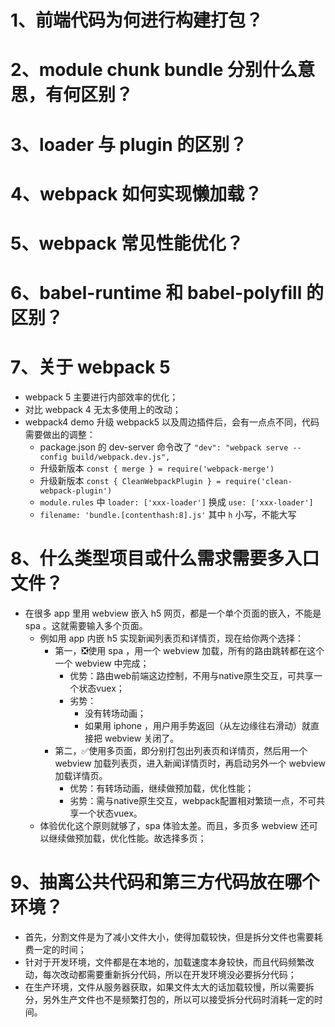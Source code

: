 # 1、前端代码为何进行构建打包？

# 2、module chunk bundle 分别什么意思，有何区别？

# 3、loader 与 plugin 的区别？

# 4、webpack 如何实现懒加载？

# 5、webpack 常见性能优化？

# 6、babel-runtime 和 babel-polyfill 的区别？

# 7、关于 webpack 5

*  webpack 5 主要进行内部效率的优化；
* 对比  webpack 4 无太多使用上的改动；
* webpack4 demo 升级 webpack5 以及周边插件后，会有一点点不同，代码需要做出的调整：
  * package.json 的 dev-server 命令改了 `"dev": "webpack serve --config build/webpack.dev.js",`
  * 升级新版本 `const { merge } = require('webpack-merge')`
  * 升级新版本  `const { CleanWebpackPlugin } = require('clean-webpack-plugin')`
  *  `module.rules` 中 `loader: ['xxx-loader']` 换成 `use: ['xxx-loader']`
  *  `filename: 'bundle.[contenthash:8].js'` 其中 `h` 小写，不能大写

# 8、什么类型项目或什么需求需要多入口文件？

* 在很多 app 里用 webview 嵌入 h5 网页，都是一个单个页面的嵌入，不能是 spa 。这就需要输入多个页面。
  * 例如用 app 内嵌 h5 实现新闻列表页和详情页，现在给你两个选择：
    * 第一，❎使用 spa ，用一个 webview 加载，所有的路由跳转都在这个一个 webview 中完成；
      * 优势：路由web前端这边控制，不用与native原生交互，可共享一个状态vuex；
      * 劣势：
        * 没有转场动画；
        * 如果用 iphone ，用户用手势返回（从左边缘往右滑动）就直接把 webview 关闭了。
    * 第二，✅使用多页面，即分别打包出列表页和详情页，然后用一个 webview 加载列表页，进入新闻详情页时，再启动另外一个 webview 加载详情页。
      * 优势：有转场动画，继续做预加载，优化性能；
      * 劣势：需与native原生交互，webpack配置相对繁琐一点，不可共享一个状态vuex。
  * 体验优化这个原则就够了，spa 体验太差。而且，多页多 webview 还可以继续做预加载，优化性能。故选择多页；

# 9、抽离公共代码和第三方代码放在哪个环境？

* 首先，分割文件是为了减小文件大小，使得加载较快，但是拆分文件也需要耗费一定的时间；
* 针对于开发环境，文件都是在本地的，加载速度本身较快，而且代码频繁改动，每次改动都需要重新拆分代码，所以在开发环境没必要拆分代码；
* 在生产环境，文件从服务器获取，如果文件太大的话加载较慢，所以需要拆分，另外生产文件也不是频繁打包的，所以可以接受拆分代码时消耗一定的时间。

